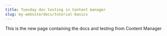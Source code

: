 ```yaml
---
title: Tuesday doc testing in Content manager
slug: my-website/docs/tutorial-basics
---
```

This is the new page containing the docs and testing from Content Manager